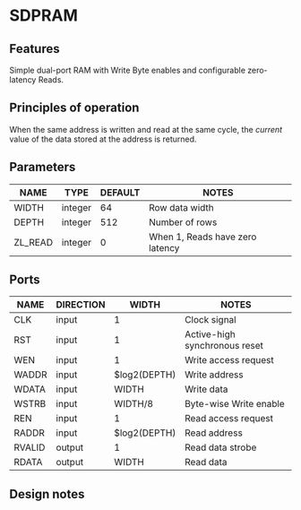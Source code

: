 # SDPRAM

## Features
Simple dual-port RAM with Write Byte enables and configurable zero-latency Reads.

## Principles of operation
When the same address is written and read at the same cycle, the *current* value of the data stored
at the address is returned.

## Parameters
| NAME | TYPE | DEFAULT | NOTES |
|-|-|-|-|
| WIDTH | integer | 64 | Row data width |
| DEPTH | integer | 512 | Number of rows |
| ZL_READ | integer | 0 | When 1, Reads have zero latency |

## Ports
| NAME | DIRECTION | WIDTH | NOTES |
|-|-|-|-|
| CLK | input | 1 | Clock signal |
| RST | input | 1 | Active-high synchronous reset |
| WEN | input | 1 | Write access request |
| WADDR | input | $log2(DEPTH) | Write address |
| WDATA | input | WIDTH | Write data |
| WSTRB | input | WIDTH/8 | Byte-wise Write enable |
| REN | input | 1 | Read access request |
| RADDR | input | $log2(DEPTH) | Read address |
| RVALID | output | 1 | Read data strobe |
| RDATA | output | WIDTH | Read data |

## Design notes
